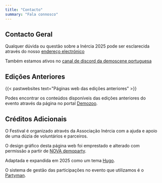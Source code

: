 ```yaml
---
title: "Contacto"
summary: "Fala connosco"
---
```


## Contacto Geral

Qualquer dúvida ou questão sobre a Inércia 2025 pode ser esclarecida através do nosso [endereço electrónico](mailto:info@inercia.pt&subject=Inércia%202025)

Também estamos ativos no [canal de discord da demoscene portuguesa](https://discord.gg/a44cmgbQFh)

## Edições Anteriores

{{< pastwebsites text="Páginas web das edições anteriores" >}}

Podes encontrar os conteúdos disponíveis das edições anteriores do evento através da página no portal [Demozoo](https://demozoo.org/parties/series/244/).

## Créditos Adicionais

O Festival é organizado através da Associação Inércia com a ajuda e apoio de uma dúzia de voluntários e parceiros.

O design gráfico desta página web foi emprestado e alterado com permissão a partir de [NOVA demoparty](https://novaparty.org/).

Adaptada e expandida em 2025 como um tema [Hugo](https://gohugo.io).

O sistema de gestão das participações no evento que utilizamos é o [Partyman](https://www.partyman.cloud).
